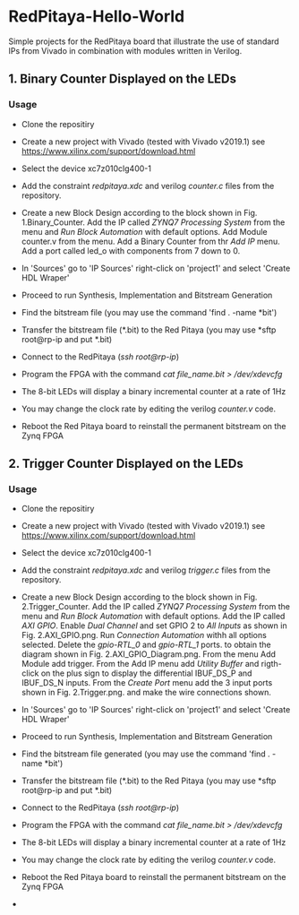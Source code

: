 # RedPitaya-Hello-World

Simple projects for the RedPitaya board that illustrate the use of standard IPs from Vivado in combination with modules written in Verilog.

## 1. Binary Counter Displayed on the LEDs


### Usage

- Clone the repositiry

- Create a new project with Vivado (tested with Vivado v2019.1) see https://www.xilinx.com/support/download.html

- Select the device xc7z010clg400-1 

- Add the constraint *redpitaya.xdc* and verilog *counter.c*  files from the repository.

- Create a new Block Design according to the block shown in Fig. 1.Binary_Counter. Add the IP called *ZYNQ7 Processing System* from the menu and *Run Block Automation* with default options. Add Module counter.v from the menu. Add a Binary Counter from thr *Add IP* menu. Add a port called led_o  with components from 7 down to 0.

- In 'Sources' go to 'IP Sources' right-click on 'project1' and select 'Create HDL Wraper'

- Proceed to run Synthesis, Implementation and Bitstream Generation

- Find the bitstream file (you may use the command 'find . -name *bit')

- Transfer the bitstream file (*.bit)  to the Red Pitaya (you may use *sftp root@rp-ip and put *.bit)

- Connect to the RedPitaya (*ssh root@rp-ip*)

- Program the FPGA with the command *cat file_name.bit > /dev/xdevcfg*

- The 8-bit LEDs will display a binary incremental counter at a rate of 1Hz

- You may change the clock rate by editing the verilog *counter.v* code.

- Reboot the Red Pitaya board to reinstall the permanent bitstream on the Zynq FPGA

## 2. Trigger Counter Displayed on the LEDs

### Usage

- Clone the repositiry

- Create a new project with Vivado (tested with Vivado v2019.1) see https://www.xilinx.com/support/download.html

- Select the device xc7z010clg400-1 

- Add the constraint *redpitaya.xdc* and verilog *trigger.c*  files from the repository.

- Create a new Block Design according to the block shown in Fig. 2.Trigger_Counter. Add the IP called *ZYNQ7 Processing System* from the menu and *Run Block Automation* with default options. Add the IP called *AXI GPIO*. Enable *Dual Channel* and set GPIO 2 to *All Inputs* as shown in Fig. 2.AXI_GPIO.png. Run *Connection Automation* withh all options selected. Delete the *gpio-RTL_0* and *gpio-RTL_1* ports. to obtain the diagram shown in Fig. 2.AXI_GPIO_Diagram.png. From the menu Add Module add trigger. From the Add IP menu add *Utility Buffer* and rigth-click on the plus sign to display the differential IBUF_DS_P and IBUF_DS_N inputs. From the *Create Port* menu add the 3 input ports shown in Fig. 2.Trigger.png. and make the wire connections shown.

- In 'Sources' go to 'IP Sources' right-click on 'project1' and select 'Create HDL Wraper'

- Proceed to run Synthesis, Implementation and Bitstream Generation

- Find the bitstream file generated (you may use the command 'find . -name *bit')

- Transfer the bitstream file  (*.bit)  to the Red Pitaya (you may use *sftp root@rp-ip and put *.bit)

- Connect to the RedPitaya (*ssh root@rp-ip*)

- Program the FPGA with the command *cat file_name.bit > /dev/xdevcfg*

- The 8-bit LEDs will display a binary incremental counter at a rate of 1Hz

- You may change the clock rate by editing the verilog *counter.v* code.

- Reboot the Red Pitaya board to reinstall the permanent bitstream on the Zynq FPGA

- 
